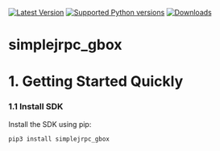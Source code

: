 [![Latest Version](https://img.shields.io/pypi/v/simplejrpc_gbox.svg)](https://pypi.python.org/pypi/simplejrpc_gbox/)
[![Supported Python versions](https://img.shields.io/pypi/pyversions/simplejrpc_gbox.svg)](https://pypi.python.org/pypi/simplejrpc_gbox/)
[![Downloads](https://img.shields.io/pypi/dm/simplejrpc_gbox.svg)](https://pypi.org/project/simplejrpc_gbox/)

simplejrpc_gbox
==========

# 1. Getting Started Quickly

### 1.1 Install SDK

Install the SDK using pip:

```bash
pip3 install simplejrpc_gbox
```
